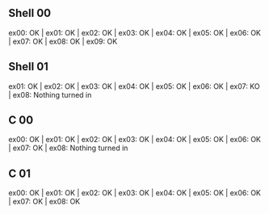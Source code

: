 ## Shell 00
ex00: OK | ex01: OK | ex02: OK | ex03: OK | ex04: OK | ex05: OK | ex06: OK | ex07: OK | ex08: OK | ex09: OK

## Shell 01
ex01: OK | ex02: OK | ex03: OK | ex04: OK | ex05: OK | ex06: OK | ex07: KO | ex08: Nothing turned in

## C 00
ex00: OK | ex01: OK | ex02: OK | ex03: OK | ex04: OK | ex05: OK | ex06: OK | ex07: OK | ex08: Nothing turned in

## C 01
ex00: OK | ex01: OK | ex02: OK | ex03: OK | ex04: OK | ex05: OK | ex06: OK | ex07: OK | ex08: OK
